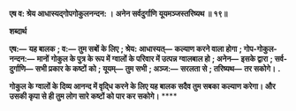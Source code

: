 **एष व: श्रेय आधास्यद्गोपगोकुलनन्दन: ।** **अनेन सर्वदुर्गाणि यूयमञ्जस्तरिष्यथ ॥ १९॥** 

**शब्दार्थ** 

**एष:—** **यह बालक** **; व:—** **तुम सबों के लिए** **; श्रेय: आधास्यत्—** **कल्याण करने वाला होगा** **; गोप-गोकुल-नन्दन:—** **मानों** **गोकुल के पुत्र के रूप में ग्वालों के परिवार में उत्पन्न ग्वालबाल हो** **; अनेन—** **इसके द्वारा** **; सर्व-दुर्गाणि—** **सभी प्रकार के कष्टों** **को** **; यूयम्—** **तुम सभी** **; अञ्ज:—** **सरलता से** **; तरिष्यथ—** **तर सकोगे।** **.** 

**गोकुल के ग्वालों के दिव्य आनन्द में वृदि्ध करने के लिए यह बालक सदैव तुम सबका** **कल्याण करेगा। और उसकी कृपा से ही तुम लोग सारे कष्टों को पार कर सकोगे।** **** 